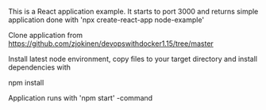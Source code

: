 This is a React application example. It starts to port 3000 and returns simple
application done with 'npx create-react-app node-example'

Clone application from https://github.com/zjokinen/devopswithdocker1.15/tree/master

Install latest node environment, copy files to your target directory and install
dependencies with 

npm install

Application runs with 'npm start' -command